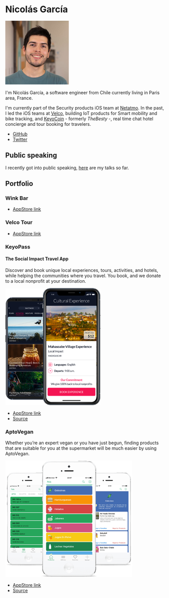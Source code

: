 # Nicolás García

<img src="./img/speaker_avatar_500.jpg" 
	alt="Profile photo" 
	style="width: 200px; height:200px" />

I'm Nicolás García, a software engineer from Chile currently living in Paris area, France.

I'm currently part of the Security products iOS team at [Netatmo](https://www.netatmo.com). In the past, I led the iOS teams at [Velco](https://velco.bike), building IoT products for Smart mobility and bike tracking, and [KeyoCoin](https://keyopass.com) - formerly _TheBesty_ -,  real time chat hotel concierge and tour booking for travelers.

* [GitHub](https://github.com/nicoonguitar)
* [Twitter](https://twitter.com/nicoonguitar)

## Public speaking

I recently got into public speaking, [here](https://github.com/nicoonguitar/talks) are my talks so far.

## Portfolio

### Wink Bar

* [AppStore link](https://apps.apple.com/fr/app/wink-bar-bike-gps-tracking/id1386766589)

### Velco Tour

* [AppStore link](https://apps.apple.com/fr/app/velco-tour-tourism-guide/id1447098734)

### KeyoPass

#### The Social Impact Travel App

Discover and book unique local experiences, tours, activities, and hotels, while helping the communities where you travel. You book, and we donate to a local nonprofit at your destination.

<img src="./img/keyopass_phone_screens_experiences.png" 
	alt="Profile photo" 
	style="width: 300px" />

* [AppStore link](https://itunes.apple.com/us/app/keyopass-your-crypto-concierge/id1020945768)
* [Source](https://keyopass.com)

### AptoVegan

Whether you’re an expert vegan or you have just begun, finding products that are suitable for you at the supermarket will be much easier by using AptoVegan.

<img src="./img/aptovegan_iphone2.png" 
	alt="Profile photo" 
	style="width: 400px" />


* [AppStore link](https://apps.apple.com/ar/app/aptovegan/id1281331534)
* [Source](https://aptovegan.com/en/)